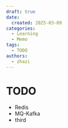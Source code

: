 ```yaml
---
draft: true
date:
  created: 2025-03-09
categories:
  - Learning
  - Memo
tags:
  - TODO
authors:
  - zhazi
---
```


# TODO

- Redis
- MQ-Kafka
- third

